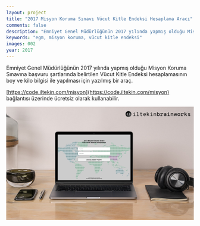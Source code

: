 ```yaml
---
layout: project
title: "2017 Misyon Koruma Sınavı Vücut Kitle Endeksi Hesaplama Aracı"
comments: false
description: "Emniyet Genel Müdürlüğünün 2017 yılında yapmış olduğu Misyon Koruma Sınavına başvuru şartlarında belirtilen Vücut Kitle Endeksi hesaplamasının boy ve kilo bilgisi ile yapılması."
keywords: "egm, misyon koruma, vücut kitle endeksi"
images: 002
year: 2017
---
```


Emniyet Genel Müdürlüğünün 2017 yılında yapmış olduğu Misyon Koruma Sınavına başvuru şartlarında belirtilen Vücut Kitle Endeksi hesaplamasının boy ve kilo bilgisi ile yapılması için yazılmış bir araç.

[https://code.iltekin.com/misyon](https://code.iltekin.com/misyon) bağlantısı üzerinde ücretsiz olarak kullanabilir.

![001](/assets/images/projects/002/001.jpg)